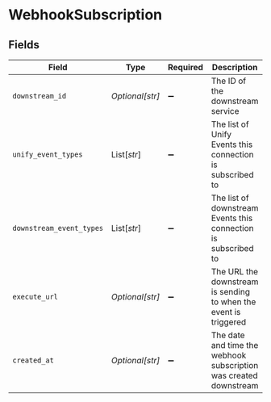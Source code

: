 # WebhookSubscription


## Fields

| Field                                                                                   | Type                                                                                    | Required                                                                                | Description                                                                             | Example                                                                                 |
| --------------------------------------------------------------------------------------- | --------------------------------------------------------------------------------------- | --------------------------------------------------------------------------------------- | --------------------------------------------------------------------------------------- | --------------------------------------------------------------------------------------- |
| `downstream_id`                                                                         | *Optional[str]*                                                                         | :heavy_minus_sign:                                                                      | The ID of the downstream service                                                        | 5f5f5f5f5f5f5f5f5f5f5f5f                                                                |
| `unify_event_types`                                                                     | List[*str*]                                                                             | :heavy_minus_sign:                                                                      | The list of Unify Events this connection is subscribed to                               |                                                                                         |
| `downstream_event_types`                                                                | List[*str*]                                                                             | :heavy_minus_sign:                                                                      | The list of downstream Events this connection is subscribed to                          |                                                                                         |
| `execute_url`                                                                           | *Optional[str]*                                                                         | :heavy_minus_sign:                                                                      | The URL the downstream is sending to when the event is triggered                        | https://unify.apideck.com/webhook/w/{lookupIdToken}/{serviceId}?e={downstreamEventType} |
| `created_at`                                                                            | *Optional[str]*                                                                         | :heavy_minus_sign:                                                                      | The date and time the webhook subscription was created downstream                       | 2020-10-01T12:00:00.000Z                                                                |